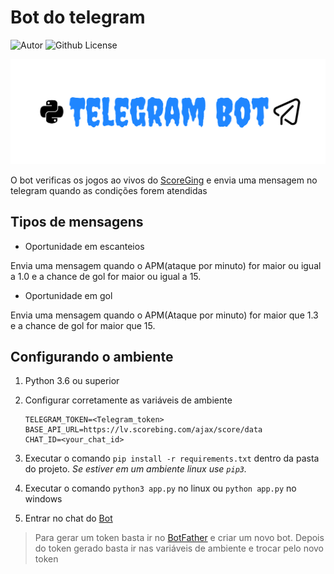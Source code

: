# Bot do telegram

![Autor](https://img.shields.io/badge/Sousa-Bot%20de%20apostas-yellowgreen)
![Github License](https://img.shields.io/badge/license-MIT-green)

![Logo](./img/logo.svg)

O bot verificas os jogos ao vivos do [ScoreGing](https://www.scorebing.com/) e envia uma mensagem
no telegram quando as condições forem atendidas

## Tipos de mensagens

- Oportunidade em escanteios

Envia uma mensagem quando o APM(ataque por minuto) for maior ou igual a 1.0 e a chance de gol for maior ou igual a 15.

- Oportunidade em gol

Envia uma mensagem quando o APM(Ataque por minuto) for maior que 1.3 e a chance de gol for maior que 15.

## Configurando o ambiente

1. Python 3.6 ou superior
2. Configurar corretamente as variáveis de ambiente

    ```.env
    TELEGRAM_TOKEN=<Telegram_token>
    BASE_API_URL=https://lv.scorebing.com/ajax/score/data
    CHAT_ID=<your_chat_id>
    ```

3. Executar o comando `pip install -r requirements.txt` dentro da pasta do projeto. *Se estiver em um ambiente linux use `pip3`.*
4. Executar o comando `python3 app.py` no linux ou `python app.py` no windows
5. Entrar no chat do [Bot](https://t.me/score_bing_bot)

> Para gerar um token basta ir no [BotFather](https://t.me/BotFather) e criar um novo bot.
> Depois do token gerado basta ir nas variáveis de ambiente e trocar pelo novo token
